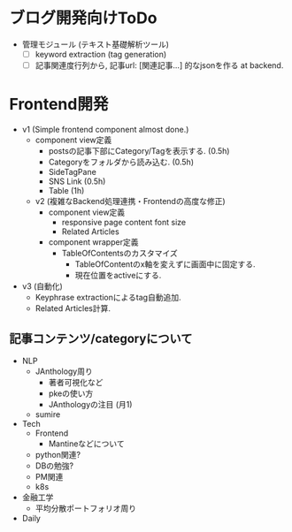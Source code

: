# ブログ開発向けToDo

- 管理モジュール (テキスト基礎解析ツール)
    - [ ] keyword extraction (tag generation)
    - [ ] 記事関連度行列から, 記事url: [関連記事...] 的なjsonを作る at backend.

# Frontend開発

- v1 (Simple frontend component almost done.)
    - component view定義
        - postsの記事下部にCategory/Tagを表示する. (0.5h)
        - Categoryをフォルダから読み込む. (0.5h)
        - SideTagPane
        - SNS Link (0.5h)
        - Table (1h)
    - v2 (複雑なBackend処理連携・Frontendの高度な修正)
        - component view定義
            - responsive page content font size
            - Related Articles
        - component wrapper定義
            - TableOfContentsのカスタマイズ
                - TableOfContentのx軸を変えずに画面中に固定する.
                - 現在位置をactiveにする.
- v3 (自動化)
    - Keyphrase extractionによるtag自動追加.
    - Related Articles計算.

## 記事コンテンツ/categoryについて

- NLP
    - JAnthology周り
        - 著者可視化など
        - pkeの使い方
        - JAnthologyの注目 (月1)
    - sumire
- Tech
    - Frontend
        - Mantineなどについて
    - python関連?
    - DBの勉強?
    - PM関連
    - k8s
- 金融工学
    - 平均分散ポートフォリオ周り
- Daily